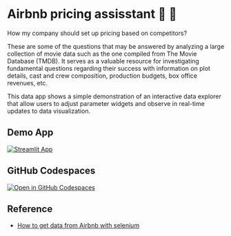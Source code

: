 # Airbnb pricing assisstant 🏡 🤖

How my company should set up pricing based on competitors? 



These are some of the questions that may be answered by analyzing a large collection of movie data such as the one compiled from The Movie Database (TMDB). It serves as a valuable resource for investigating fundamental questions regarding their success with information on plot details, cast and crew composition, production budgets, box office revenues, etc.

This data app shows a simple demonstration of an interactive data explorer that allow users to adjust parameter widgets and observe in real-time updates to data visualization.

## Demo App

[![Streamlit App](https://static.streamlit.io/badges/streamlit_badge_black_white.svg)](https://airbnbscraper-4ndj0jofxhh.streamlit.app/)

## GitHub Codespaces

[![Open in GitHub Codespaces](https://github.com/codespaces/badge.svg)](https://codespaces.new/dataprofessor/movies-explorer?quickstart=1)

## Reference

- [How to get data from Airbnb with selenium](https://stackoverflow.com/questions/75163869/how-to-get-data-from-airbnb-with-selenium)
  
